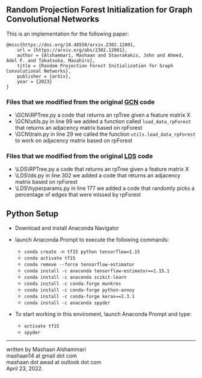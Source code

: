## Random Projection Forest Initialization for Graph Convolutional Networks
This is an implementation for the following paper:
```
@misc{https://doi.org/10.48550/arxiv.2302.12001,
	url = {https://arxiv.org/abs/2302.12001},
  	author = {Alshammari, Mashaan and Stavrakakis, John and Ahmed, Adel F. and Takatsuka, Masahiro},
  	title = {Random Projection Forest Initialization for Graph Convolutional Networks},
  	publisher = {arXiv},
  	year = {2023}
}

```

### Files that we modified from the original [GCN](https://github.com/tkipf/gcn) code
- \GCN\RPTree.py
	a code that returns an rpTree given a feature matrix X
- \GCN\utils.py
	in line 99 we added a function called `load_data_rpForest` that returns an adjacency matrix based on rpForest
- \GCN\train.py
	in line 29 we called the function `utils.load_data_rpForest` to work on adjacency matrix based on rpForest
	

### Files that we modified from the original [LDS](https://github.com/lucfra/LDS-GNN) code
- \LDS\RPTree.py
	a code that returns an rpTree given a feature matrix X
- \LDS\lds.py
	in line 302 we added a code that returns an adjacency matrix based on rpForest
- \LDS\hyperparams.py
	in line 177 we added a code that randomly picks a percentage of edges that were missed by rpForest
	

## Python Setup

- Download and install Anaconda Navigator
- launch Anaconda Prompt to execute the following commands:
	- `conda create -n tf15 python tensorflow=1.15`
	- `conda activate tf15`
	- `conda remove --force tensorflow-estimator`
	- `conda install -c anaconda tensorflow-estimator==1.15.1`
	- `conda install -c anaconda scikit-learn`
	- `conda install -c conda-forge munkres`
	- `conda install -c conda-forge python-annoy`
	- `conda install -c conda-forge keras==2.3.1`
	- `conda install -c anaconda spyder`

- To start working in this enviroment, launch Anaconda Prompt and type:
	- `activate tf15`
	- `spyder`
---
written by Mashaan Alshammari<br/>
mashaan14 at gmail dot com<br/>
mashaan dot awad at outlook dot com<br/>
April 23, 2022.
